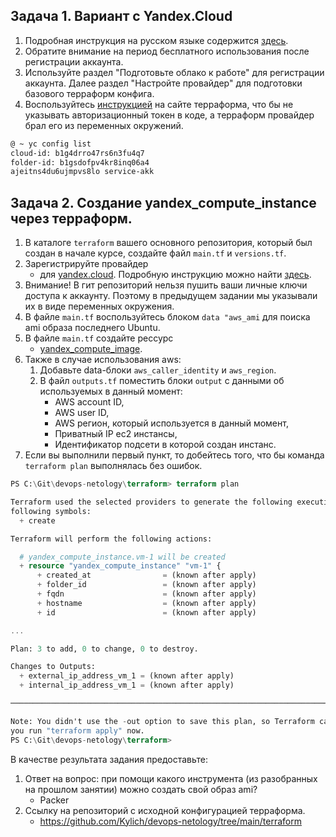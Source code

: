 
## Задача 1. Вариант с Yandex.Cloud

1. Подробная инструкция на русском языке содержится [здесь](https://cloud.yandex.ru/docs/solutions/infrastructure-management/terraform-quickstart).
2. Обратите внимание на период бесплатного использования после регистрации аккаунта.
3. Используйте раздел "Подготовьте облако к работе" для регистрации аккаунта. Далее раздел "Настройте провайдер" для подготовки
базового терраформ конфига.
4. Воспользуйтесь [инструкцией](https://registry.terraform.io/providers/yandex-cloud/yandex/latest/docs) на сайте терраформа, что бы
не указывать авторизационный токен в коде, а терраформ провайдер брал его из переменных окружений.

```bash
@ ~ yc config list
cloud-id: b1g4drro47rs6n3fu4q7
folder-id: b1gsdofpv4kr8inq06a4
ajeitns4du6ujmpvs8lo service-akk
```

## Задача 2. Создание yandex_compute_instance через терраформ.

1. В каталоге `terraform` вашего основного репозитория, который был создан в начале курсе, создайте файл `main.tf` и `versions.tf`.
2. Зарегистрируйте провайдер
   - для [yandex.cloud](https://registry.terraform.io/providers/yandex-cloud/yandex/latest/docs). Подробную инструкцию можно найти
   [здесь](https://cloud.yandex.ru/docs/solutions/infrastructure-management/terraform-quickstart).
3. Внимание! В гит репозиторий нельзя пушить ваши личные ключи доступа к аккаунту. Поэтому в предыдущем задании мы указывали
их в виде переменных окружения.
4. В файле `main.tf` воспользуйтесь блоком `data "aws_ami` для поиска ami образа последнего Ubuntu.
5. В файле `main.tf` создайте рессурс
   - [yandex_compute_image](https://registry.terraform.io/providers/yandex-cloud/yandex/latest/docs/resources/compute_image).
6. Также в случае использования aws:
   1. Добавьте data-блоки `aws_caller_identity` и `aws_region`.
   2. В файл `outputs.tf` поместить блоки `output` с данными об используемых в данный момент:
       * AWS account ID,
       * AWS user ID,
       * AWS регион, который используется в данный момент,
       * Приватный IP ec2 инстансы,
       * Идентификатор подсети в которой создан инстанс.
7. Если вы выполнили первый пункт, то добейтесь того, что бы команда `terraform plan` выполнялась без ошибок.

```terraform
PS C:\Git\devops-netology\terraform> terraform plan

Terraform used the selected providers to generate the following execution plan. Resource actions are indicated with the
following symbols:
  + create

Terraform will perform the following actions:

  # yandex_compute_instance.vm-1 will be created
  + resource "yandex_compute_instance" "vm-1" {
      + created_at                = (known after apply)
      + folder_id                 = (known after apply)
      + fqdn                      = (known after apply)
      + hostname                  = (known after apply)
      + id                        = (known after apply)

...

Plan: 3 to add, 0 to change, 0 to destroy.

Changes to Outputs:
  + external_ip_address_vm_1 = (known after apply)
  + internal_ip_address_vm_1 = (known after apply)

───────────────────────────────────────────────────────────────────────────────────────────────────────────────────────

Note: You didn't use the -out option to save this plan, so Terraform can't guarantee to take exactly these actions if
you run "terraform apply" now.
PS C:\Git\devops-netology\terraform>
```



В качестве результата задания предоставьте:
1. Ответ на вопрос: при помощи какого инструмента (из разобранных на прошлом занятии) можно создать свой образ ami?
   - Packer
1. Ссылку на репозиторий с исходной конфигурацией терраформа.
   - https://github.com/Kylich/devops-netology/tree/main/terraform